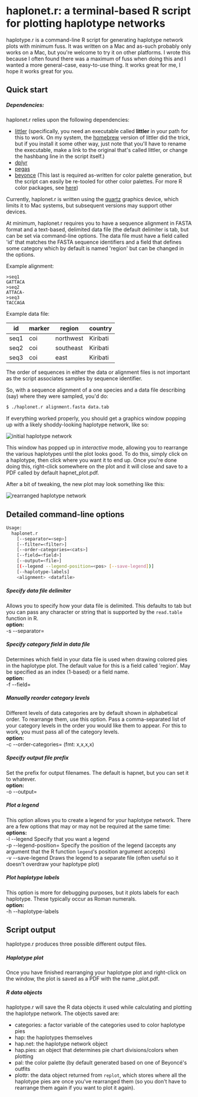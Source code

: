haplonet.r: a terminal-based R script for plotting haplotype networks
=======================================================================
haplotype.r is a command-line R script for generating haplotype network plots with minimum fuss. It was written on a Mac and as-such probably only works on a Mac, but you're welcome to try it on other platforms. I wrote this because I often found there was a maximum of fuss when doing this and I wanted a more general-case, easy-to-use thing. It works great for me, I hope it works great for you.

Quick start
--------------
##### Dependencies:
haplonet.r relies upon the following dependencies:  
- [littler](http://dirk.eddelbuettel.com/code/littler.html) (specifically, you need an executable called **littler** in your path for this to work. On my system, the [homebrew](https://brew.sh/) version of littler did the trick, but if you install it some other way, just note that you'll have to rename the executable, make a link to the original that's called littler, or change the hashbang line in the script itself.)
- [dplyr](https://cran.r-project.org/web/packages/dplyr/index.html)
- [pegas](https://cran.r-project.org/web/packages/pegas/index.html)
- [beyonce](https://github.com/dill/beyonce) (This last is required as-written for color palette generation, but the script can easily be re-tooled for other color palettes. For more R color packages, see [here](https://github.com/EmilHvitfeldt/r-color-palettes))

Currently, haplonet.r is written using the [quartz](https://cran.r-project.org/bin/macosx/RMacOSX-FAQ.html#Quartz-device) graphics device, which limits it to Mac systems, but subsequent versions may support other devices.

At minimum, haplonet.r requires you to have a sequence alignment in FASTA format and a text-based, delimited data file (the default delimiter is tab, but can be set via command-line options. The data file must have a field called 'id' that matches the FASTA sequence identifiers and a field that defines some category which by default is named 'region' but can be changed in the options.

Example alignment:
```
>seq1
GATTACA
>seq2
ATTACA-
>seq3
TACCAGA
```

Example data file:

id | marker | region | country
--- | ---- | ---- | ----
seq1 | coi | northwest | Kiribati
seq2 | coi | southeast | Kiribati
seq3 | coi | east | Kiribati


The order of sequences in either the data or alignment files is not important as the script associates samples by sequence identifier.

So, with a sequence alignment of a one species and a data file describing (say) where they were sampled, you'd do:

```bash
$ ./haplonet.r alignment.fasta data.tab
```
If everything worked properly, you should get a graphics window popping up with a likely shoddy-looking haplotype network, like so:

![initial haplotype network](../assets/network1.png?raw=true)

This window has popped up in *interactive* mode, allowing you to rearrange the various haplotypes until the plot looks good. To do this, simply click on a haplotype, then click where you want it to end up. Once you're done doing this, right-click somewhere on the plot and it will close and save to a PDF called by default hapnet_plot.pdf. 

After a bit of tweaking, the new plot may look something like this:

![rearranged haplotype network](../assets/network2.png?raw=true)

Detailed command-line options
------------------------------
```bash
Usage:
  haplonet.r 
    [--separator=<sep>] 
    [--filter=<filter>] 
    [--order-categories=<cats>] 
    [--field=<field>] 
    [--output=<file>] 
    [(--legend --legend-position=<pos> [--save-legend])] 
    [--haplotype-labels] 
    <alignment> <datafile>  
 ```
  
##### Specify data file delimiter
Allows you to specify how your data file is delimited. This defaults to tab but you can pass any character or string that is supported by the `read.table` function in R.  
**option:**  
  -s --separator=<sep>
  
##### Specify category field in data file
Determines which field in your data file is used when drawing colored pies in the haplotype plot. The default value for this is a field called 'region'. May be specified as an index (1-based) or a field name.  
**option:**  
  -f --field=<field>

##### Manually reorder category levels
Different levels of data categories are by default shown in alphabetical order. To rearrange them, use this option. Pass a comma-separated list of your category levels in the order you would like them to appear. For this to work, you must pass all of the category levels.  
**option:**  
  -c --order-categories=<cats>  (fmt: x,x,x,x)  
  
##### Specify output file prefix
Set the prefix for output filenames. The default is hapnet, but you can set it to whatever.  
**option:**  
  -o --output=<file>
  
##### Plot a legend
This option allows you to create a legend for your haplotype network. There are a few options that may or may not be required at the same time:  
**options:**  
  -l --legend  Specify that you want a legend  
  -p --legend-position=<pos>  Specify the position of the legend (accepts any argument that the R function `legend`'s position argument accepts)  
  -v --save-legend  Draws the legend to a separate file (often useful so it doesn't overdraw your haplotype plot)
  
##### Plot haplotype labels
This option is more for debugging purposes, but it plots labels for each haplotype. These typically occur as Roman numerals.  
**option:**  
-h --haplotype-labels

Script output
-------------
haplotype.r produces three possible different output files.

##### Haplotype plot
Once you have finished rearranging your haplotype plot and right-click on the window, the plot is saved as a PDF with the name <prefix>_plot.pdf.
  
##### R data objects
haplotype.r will save the R data objects it used while calculating and plotting the haplotype network. The objects saved are:
 - categories: a factor variable of the categories used to color haplotype pies
 - hap: the haplotypes themselves
 - hap.net: the haplotype network object
 - hap.pies: an object that determines pie chart divisions/colors when plotting
 - pal: the color palette (by default generated based on one of Beyoncé's outfits
 - plottr: the data object returned from `replot`, which stores where all the haplotype pies are once you've rearranged them (so you don't have to rearrange them again if you want to plot it again).

